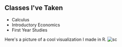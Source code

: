 ## Classes I've Taken
- Calculus
- Introductory Economics
- First Year Studies

Here's a picture of a cool visualization I made in R.
![sc](https://user-images.githubusercontent.com/114199999/194790101-93433d4c-9f27-4f28-ac49-1e32e7500f89.JPG)

